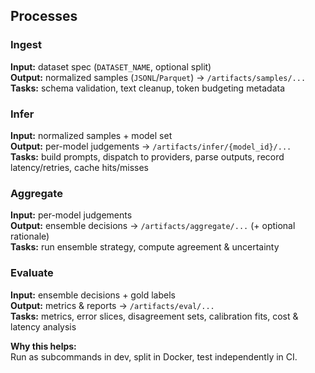 ## Processes
### Ingest
**Input:** dataset spec (`DATASET_NAME`, optional split)  
**Output:** normalized samples (`JSONL`/`Parquet`) → `/artifacts/samples/...`  
**Tasks:** schema validation, text cleanup, token budgeting metadata  

### Infer
**Input:** normalized samples + model set  
**Output:** per-model judgements → `/artifacts/infer/{model_id}/...`  
**Tasks:** build prompts, dispatch to providers, parse outputs, record latency/retries, cache hits/misses  

### Aggregate
**Input:** per-model judgements  
**Output:** ensemble decisions → `/artifacts/aggregate/...` (+ optional rationale)  
**Tasks:** run ensemble strategy, compute agreement & uncertainty  

### Evaluate
**Input:** ensemble decisions + gold labels  
**Output:** metrics & reports → `/artifacts/eval/...`  
**Tasks:** metrics, error slices, disagreement sets, calibration fits, cost & latency analysis  

**Why this helps:**  
Run as subcommands in dev, split in Docker, test independently in CI.